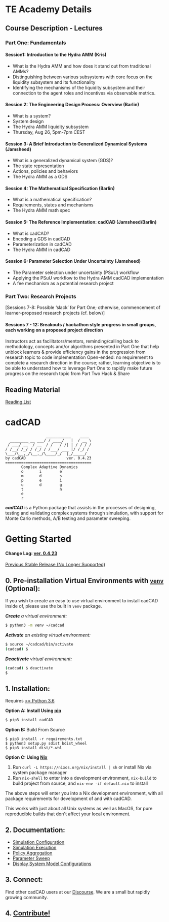 # TE Academy Details

## Course Description - Lectures

### Part One: Fundamentals
#### Session1: Introduction to the Hydra AMM (Kris)
- What is the Hydra AMM and how does it stand out from traditional AMMs?
- Distinguishing between various subsystems with core focus on the liquidity subsystem and its functionality
- Identifying the mechanisms of the liquidity subsystem and their connection to the agent roles and incentives via observable metrics.


#### Session 2: The Engineering Design Process: Overview (Barlin)
- What is a system?
- System design
- The Hydra AMM liquidity subsystem
- Thursday, Aug 26, 5pm-7pm CEST

#### Session 3: A Brief Introduction to Generalized Dynamical Systems (Jamsheed)
- What is a generalized dynamical system (GDS)?
- The state representation
- Actions, policies and behaviors
- The Hydra AMM as a GDS

#### Session 4: The Mathematical Specification (Barlin)
- What is a mathematical specification?
- Requirements, states and mechanisms
- The Hydra AMM math spec

#### Session 5: The Reference Implementation: cadCAD (Jamsheed/Barlin)
- What is cadCAD?
- Encoding a GDS in cadCAD
- Parameterization in cadCAD
- The Hydra AMM in cadCAD

#### Session 6: Parameter Selection Under Uncertainty (Jamsheed)
- The Parameter selection under uncertainty (PSuU) workflow
- Applying the PSuU workflow to the Hydra AMM cadCAD implementation
- A fee mechanism as a potential research project

### Part Two: Research Projects
[Sessions 7-8: Possible ‘slack’ for Part One; otherwise, commencement of learner-proposed research projects (cf. below)]

#### Sessions 7 - 12: Breakouts / hackathon style progress in small groups, each working on a proposed project direction

Instructors act as facilitators/mentors, reminding/calling back to methodology, concepts and/or algorithms presented in Part One that help unblock learners & provide efficiency gains in the progression from research topic to code implementation
Open-ended: no requirement to complete a research direction in the course; rather, learning objective is to be able to understand how to leverage Part One to rapidly make future progress on the research topic from Part Two
Hack & Share



## Reading Material

[Reading List](https://hackmd.io/2hFUaRRiT72VzxaB8yWwEA?view)

# cadCAD

```
                  ___________    ____
  ________ __ ___/ / ____/   |  / __ \
 / ___/ __` / __  / /   / /| | / / / /
/ /__/ /_/ / /_/ / /___/ ___ |/ /_/ /
\___/\__,_/\__,_/\____/_/  |_/_____/
by cadCAD                  ver. 0.4.23
======================================
       Complex Adaptive Dynamics       
       o       i        e
       m       d        s
       p       e        i
       u       d        g
       t                n
       e
       r
```
***cadCAD*** is a Python package that assists in the processes of designing, testing and validating complex systems 
through simulation, with support for Monte Carlo methods, A/B testing and parameter sweeping. 

# Getting Started


#### Change Log: [ver. 0.4.23](CHANGELOG.md)

[Previous Stable Release (No Longer Supported)](https://github.com/cadCAD-org/cadCAD/tree/b9cc6b2e4af15d6361d60d6ec059246ab8fbf6da)

## 0. Pre-installation Virtual Environments with [`venv`](https://docs.python.org/3/library/venv.html) (Optional):
If you wish to create an easy to use virtual environment to install cadCAD inside of, please use the built in `venv` package.

***Create** a virtual environment:*
```bash
$ python3 -m venv ~/cadcad
```

***Activate** an existing virtual environment:*
```bash
$ source ~/cadcad/bin/activate
(cadcad) $
```

***Deactivate** virtual environment:*
```bash
(cadcad) $ deactivate
$
```

## 1. Installation: 
Requires [>= Python 3.6](https://www.python.org/downloads/) 

**Option A: Install Using [pip](https://pypi.org/project/cadCAD/)** 
```bash
$ pip3 install cadCAD
```

**Option B:** Build From Source
```
$ pip3 install -r requirements.txt
$ python3 setup.py sdist bdist_wheel
$ pip3 install dist/*.whl
```

**Option C: Using [Nix](https://nixos.org/nix/)**
1. Run `curl -L https://nixos.org/nix/install | sh` or install Nix via system package manager
2. Run `nix-shell` to enter into a development environment, `nix-build` to build project from source, and 
`nix-env -if default.nix` to install

The above steps will enter you into a Nix development environment, with all package requirements for development of and 
with cadCAD. 

This works with just about all Unix systems as well as MacOS, for pure reproducible builds that don't 
affect your local environment.

## 2. Documentation:
* [Simulation Configuration](documentation/README.md)
* [Simulation Execution](documentation/Simulation_Execution.md)
* [Policy Aggregation](documentation/Policy_Aggregation.md)
* [Parameter Sweep](documentation/System_Model_Parameter_Sweep.md)
* [Display System Model Configurations](documentation/System_Configuration.md)

## 3. Connect:
Find other cadCAD users at our [Discourse](https://community.cadcad.org/). We are a small but rapidly growing community.

## 4. [Contribute!](CONTRIBUTING.md)
